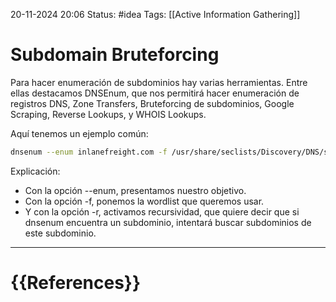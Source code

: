 20-11-2024 20:06
Status: #idea
Tags: [[Active Information Gathering]]

# Subdomain Bruteforcing

Para hacer enumeración de subdominios hay varias herramientas. Entre ellas destacamos DNSEnum, que nos permitirá hacer enumeración de registros DNS, Zone Transfers, Bruteforcing de subdominios, Google Scraping, Reverse Lookups, y WHOIS Lookups.

Aquí tenemos un ejemplo común:

```bash
dnsenum --enum inlanefreight.com -f /usr/share/seclists/Discovery/DNS/subdomains-top1million-110000.txt -r
```

Explicación:
 - Con la opción --enum, presentamos nuestro objetivo.
 - Con la opción -f, ponemos la wordlist que queremos usar.
 - Y con la opción -r, activamos recursividad, que quiere decir que si dnsenum encuentra un subdominio, intentará buscar subdominios de este subdominio.



---
# {{References}}